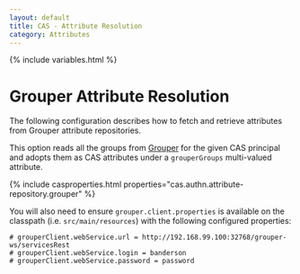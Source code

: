 ```yaml
---
layout: default
title: CAS - Attribute Resolution
category: Attributes
---
```


{% include variables.html %}

# Grouper Attribute Resolution
     
The following configuration describes how to fetch and retrieve attributes from Grouper attribute repositories.

This option reads all the groups from [Grouper](https://incommon.org/software/grouper/) for
the given CAS principal and adopts them as CAS attributes under a `grouperGroups` multi-valued attribute.

{% include casproperties.html properties="cas.authn.attribute-repository.grouper" %}

You will also need to ensure `grouper.client.properties` is available
on the classpath (i.e. `src/main/resources`)
with the following configured properties:

```properties
# grouperClient.webService.url = http://192.168.99.100:32768/grouper-ws/servicesRest
# grouperClient.webService.login = banderson
# grouperClient.webService.password = password
```

